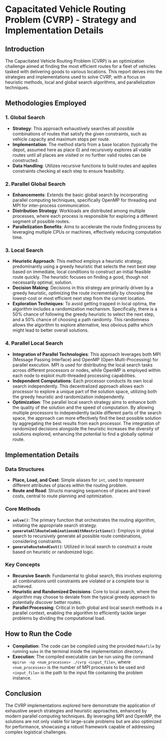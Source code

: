 # Capacitated Vehicle Routing Problem (CVRP) - Strategy and Implementation Details

## Introduction

The Capacitated Vehicle Routing Problem (CVRP) is an optimization challenge aimed at finding the most efficient routes for a fleet of vehicles tasked with delivering goods to various locations. This report delves into the strategies and implementations used to solve CVRP, with a focus on heuristic methods, local and global search algorithms, and parallelization techniques.

## Methodologies Employed

### 1. Global Search
- **Strategy**: This approach exhaustively searches all possible combinations of routes that satisfy the given constraints, such as vehicle capacity and maximum stops per route.
- **Implementation**: The method starts from a base location (typically the depot, assumed here as place 0) and recursively explores all viable routes until all places are visited or no further valid routes can be constructed.
- **Data Handling**: Utilizes recursive functions to build routes and applies constraints checking at each step to ensure feasibility.

### 2. Parallel Global Search
- **Enhancements**: Extends the basic global search by incorporating parallel computing techniques, specifically OpenMP for threading and MPI for inter-process communication.
- **Distribution Strategy**: Workloads are distributed among multiple processes, where each process is responsible for exploring a different segment of possible routes.
- **Parallelization Benefits**: Aims to accelerate the route finding process by leveraging multiple CPUs or machines, effectively reducing computation time.

### 3. Local Search
- **Heuristic Approach**: This method employs a heuristic strategy, predominantly using a greedy heuristic that selects the next best step based on immediate, local conditions to construct an initial feasible route quickly. The heuristic focuses on finding a good, though not necessarily optimal, solution.
- **Decision Making**: Decisions in this strategy are primarily driven by a greedy heuristic, optimizing the route incrementally by choosing the lowest-cost or most efficient next step from the current location.
- **Exploration Techniques**: To avoid getting trapped in local optima, the algorithm includes a randomization mechanism. Specifically, there is a 50% chance of following the greedy heuristic to select the next step, and a 50% chance of choosing a path randomly. This randomness allows the algorithm to explore alternative, less obvious paths which might lead to better overall solutions.

### 4. Parallel Local Search
- **Integration of Parallel Technologies**: This approach leverages both MPI (Message Passing Interface) and OpenMP (Open Multi-Processing) for parallel execution. MPI is used for distributing the local search tasks across different processors or nodes, while OpenMP is employed within each node to exploit multi-threaded processing capabilities.
- **Independent Computations**: Each processor conducts its own local search independently. This decentralized approach allows each processor to explore a unique part of the solution space, utilizing both the greedy heuristic and randomization independently.
- **Optimization**: The parallel local search strategy aims to enhance both the quality of the solution and the speed of computation. By allowing multiple processors to independently tackle different parts of the search space, the approach can more effectively find the best possible solution by aggregating the best results from each processor. The integration of randomized decisions alongside the heuristic increases the diversity of solutions explored, enhancing the potential to find a globally optimal route.

## Implementation Details

### Data Structures
- **Place, Load, and Cost**: Simple aliases for `int`, used to represent different attributes of places within the routing problem.
- **Route and Road**: Structs managing sequences of places and travel costs, central to route planning and optimization.

### Core Methods
- **`solve()`**: The primary function that orchestrates the routing algorithm, initiating the appropriate search strategy.
- **`generateAllRouteCombinationsWithRestrictions()`**: Employs in global search to recursively generate all possible route combinations, considering constraints.
- **`generateRouteAndCost()`**: Utilized in local search to construct a route based on heuristic or randomized logic.

### Key Concepts
- **Recursive Search**: Fundamental to global search, this involves exploring all combinations until constraints are violated or a complete tour is achieved.
- **Heuristic and Randomized Decisions**: Core to local search, where the algorithm may choose to deviate from the typical greedy approach to potentially discover better routes.
- **Parallel Processing**: Critical in both global and local search methods in a parallel context, enabling the algorithm to efficiently tackle larger problems by dividing the computational load.

## How to Run the Code
- **Compilation**: The code can be compiled using the provided `Makefile` by running `make` in the terminal inside the implementation directory.
- **Execution**: The compiled executable can be run using the command `mpirun -np <num_processes> ./cvrp <input_file>`, where `<num_processes>` is the number of MPI processes to be used and `<input_file>` is the path to the input file containing the problem instance.

## Conclusion

The CVRP implementations explored here demonstrate the application of exhaustive search strategies and heuristic approaches, enhanced by modern parallel computing techniques. By leveraging MPI and OpenMP, the solutions are not only viable for large-scale problems but are also optimized for performance, showcasing a robust framework capable of addressing complex logistical challenges.